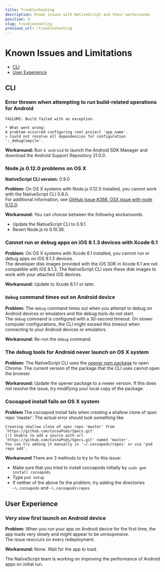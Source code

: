 ```yaml
---
title: Troubleshooting
description: Known issues with NativeScript and their workarounds
position: 9
slug: troubleshooting
previous_url: /troubleshooting
---
```


# Known Issues and Limitations

* [CLI](#cli)
* [User Experience](#user-experience)

## CLI

### Error thrown when attempting to run build-related operations for Android

```Shell
FAILURE: Build failed with an exception.

* What went wrong:
A problem occurred configuring root project 'app_name'.
> Could not resolve all dependencies for configuration ':_debugCompile'.
```

**Workaround:** Run `$ android` to launch the Android SDK Manager and download the Android Support Repository 21.0.0.

### Node.js 0.12.0 problems on OS X
**NativeScript CLI version:** 0.9.0

**Problem:** On OS X systems with Node.js 0.12.0 installed, you cannot work with the NativeScript CLI 0.9.0.<br/>For additional information, see [GitHub Issue #268: OSX issue with node 0.12.0](https://github.com/NativeScript/nativescript-cli/issues/268).

**Workaround:** You can choose between the following workarounds.
* Update the NativeScript CLI to 0.9.1.
* Revert Node.js to 0.10.36.

### Cannot run or debug apps on iOS 8.1.3 devices with Xcode 6.1

**Problem:** On OS X systems with Xcode 6.1 installed, you cannot run or debug apps on iOS 8.1.3 devices.<br/>The developer disk images provided with the iOS SDK in Xcode 6.1 are not compatible with iOS 8.1.3. The NativeScript CLI uses these disk images to work with your attached iOS devices.

**Workaround:** Update to Xcode 6.1.1 or later.

### `Debug` command times out on Android device

**Problem:** The `debug` command times out when you attempt to debug on Android devices or emulators and the debug tools do not start.<br/>The `debug` command is configured with a 30-second timeout. On slower computer configurations, the CLI might exceed this timeout when connecting to your Android devices or emulators.

**Workaround:** Re-run the `debug` command.

### The debug tools for Android never launch on OS X system

**Problem:** The NativeScript CLI uses the [opener npm package](https://www.npmjs.com/package/opener) to open Chrome. The current version of the package that the CLI uses cannot open the browser.

**Workaround:** Update the opener package to a newer version. If this does not resolve the issue, try modifying your local copy of the package.

### Cocoapod install fails on OS X system

**Problem** The cocoapod install fails when creating a shallow clone of spec repo 'master'.  The actual error should look something like
```
Creating shallow clone of spec repo 'master' from 'https://github.com/CocoaPods/Specs.git'
[!] Unable to add a source with url 'https://github.com/CocoaPods/Specs.git' named 'master'.
You can try adding it manually in '~/.cocoapods/repos' or via 'pod repo add'.
```

**Workaround** There are 3 methods to try to fix this issue:
  * Make sure that you tried to install cocoapods initially by `sudo gem install cocoapods`
  * Type `pod setup`
  * If neither of the above fix the problem, try adding the directories `~\.cocoapods` and `~\.cocoapods\repos`

## User Experience

### Very slow first launch on Android device

**Problem:** When you run your app on Android device for the first time, the app loads very slowly and might appear to be unresponsive.<br/>The issue reoccurs on every redeployment.

**Workaround:** None. Wait for the app to load.

The NativeScript team is working on improving the performance of Android apps on initial run.

